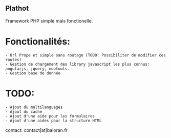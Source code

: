 ## Plathot

Framework PHP simple mais fonctionelle. 

# Fonctionalités:
	- Url Prope et simple sans routage (TODO: Possibiliter de modifier ces routes)
	- Gestion de chargement des library javascript les plus connus: angularjs, jquery, mootools.
	- Gestion base de donnée

# TODO:
	- Ajout du multilanguages
	- Ajout du cache
	- Ajout d'une aide pour les formulaires
	- Ajout d'une aides pour la structure HTML


contact: contact[at]baloran.fr